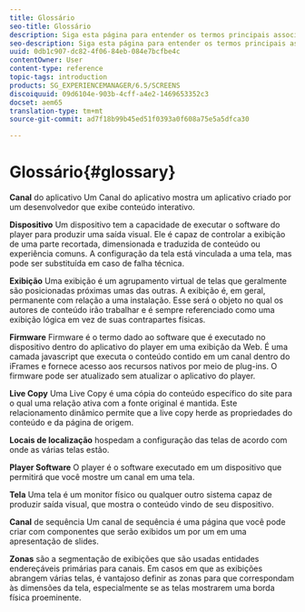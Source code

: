 ```yaml
---
title: Glossário
seo-title: Glossário
description: Siga esta página para entender os termos principais associados ao AEM Screens.
seo-description: Siga esta página para entender os termos principais associados ao AEM Screens.
uuid: 0db1c907-dc82-4f06-84eb-084e7bcfbe4c
contentOwner: User
content-type: reference
topic-tags: introduction
products: SG_EXPERIENCEMANAGER/6.5/SCREENS
discoiquuid: 09d6104e-903b-4cff-a4e2-1469653352c3
docset: aem65
translation-type: tm+mt
source-git-commit: ad7f18b99b45ed51f0393a0f608a75e5a5dfca30

---
```



# Glossário{#glossary}

**Canal** do aplicativo Um Canal do aplicativo mostra um aplicativo criado por um desenvolvedor que exibe conteúdo interativo.

**Dispositivo** Um dispositivo tem a capacidade de executar o software do player para produzir uma saída visual. Ele é capaz de controlar a exibição de uma parte recortada, dimensionada e traduzida de conteúdo ou experiência comuns. A configuração da tela está vinculada a uma tela, mas pode ser substituída em caso de falha técnica.

**Exibição** Uma exibição é um agrupamento virtual de telas que geralmente são posicionadas próximas umas das outras. A exibição é, em geral, permanente com relação a uma instalação. Esse será o objeto no qual os autores de conteúdo irão trabalhar e é sempre referenciado como uma exibição lógica em vez de suas contrapartes físicas.

**Firmware** Firmware é o termo dado ao software que é executado no dispositivo dentro do aplicativo do player em uma exibição da Web. É uma camada javascript que executa o conteúdo contido em um canal dentro do iFrames e fornece acesso aos recursos nativos por meio de plug-ins. O firmware pode ser atualizado sem atualizar o aplicativo do player.

**Live Copy** Uma Live Copy é uma cópia do conteúdo específico do site para o qual uma relação ativa com a fonte original é mantida. Este relacionamento dinâmico permite que a live copy herde as propriedades do conteúdo e da página de origem.

**Locais de localização** hospedam a configuração das telas de acordo com onde as várias telas estão.

**Player Software** O player é o software executado em um dispositivo que permitirá que você mostre um canal em uma tela.

**Tela** Uma tela é um monitor físico ou qualquer outro sistema capaz de produzir saída visual, que mostra o conteúdo vindo de seu dispositivo.

**Canal** de sequência Um canal de sequência é uma página que você pode criar com componentes que serão exibidos um por um em uma apresentação de slides.

**Zonas** são a segmentação de exibições que são usadas entidades endereçáveis primárias para canais. Em casos em que as exibições abrangem várias telas, é vantajoso definir as zonas para que correspondam às dimensões da tela, especialmente se as telas mostrarem uma borda física proeminente.
